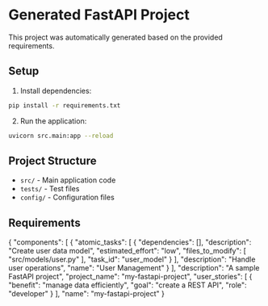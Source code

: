# Generated FastAPI Project

This project was automatically generated based on the provided requirements.

## Setup

1. Install dependencies:
```bash
pip install -r requirements.txt
```

2. Run the application:
```bash
uvicorn src.main:app --reload
```

## Project Structure

- `src/` - Main application code
- `tests/` - Test files
- `config/` - Configuration files

## Requirements

{
  "components": [
    {
      "atomic_tasks": [
        {
          "dependencies": [],
          "description": "Create user data model",
          "estimated_effort": "low",
          "files_to_modify": [
            "src/models/user.py"
          ],
          "task_id": "user_model"
        }
      ],
      "description": "Handle user operations",
      "name": "User Management"
    }
  ],
  "description": "A sample FastAPI project",
  "project_name": "my-fastapi-project",
  "user_stories": [
    {
      "benefit": "manage data efficiently",
      "goal": "create a REST API",
      "role": "developer"
    }
  ],
  "name": "my-fastapi-project"
}
